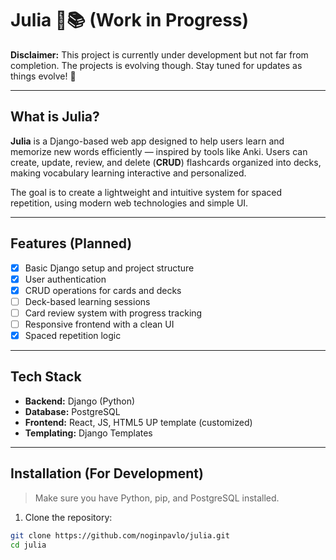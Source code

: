# Julia 🧠📚 (Work in Progress)

**Disclaimer:** This project is currently under development but not far from completion. The projects is evolving though. Stay tuned for updates as things evolve! 🚧

---

## What is Julia?

**Julia** is a Django-based web app designed to help users learn and memorize new words efficiently — inspired by tools like Anki. Users can create, update, review, and delete (**CRUD**) flashcards organized into decks, making vocabulary learning interactive and personalized.

The goal is to create a lightweight and intuitive system for spaced repetition, using modern web technologies and simple UI.

---

## Features (Planned)

- [x] Basic Django setup and project structure
- [x] User authentication
- [x] CRUD operations for cards and decks
- [ ] Deck-based learning sessions
- [ ] Card review system with progress tracking
- [ ] Responsive frontend with a clean UI
- [x] Spaced repetition logic

---

## Tech Stack

- **Backend:** Django (Python)
- **Database:** PostgreSQL
- **Frontend:** React, JS, HTML5 UP template (customized)
- **Templating:** Django Templates

---

## Installation (For Development)

> Make sure you have Python, pip, and PostgreSQL installed.

1. Clone the repository:

```bash
git clone https://github.com/noginpavlo/julia.git
cd julia
